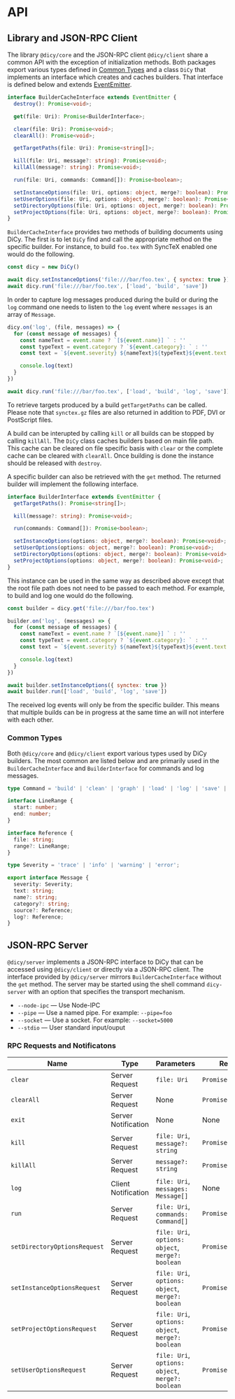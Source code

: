 # API

## Library and JSON-RPC Client

The library `@dicy/core` and the JSON-RPC client `@dicy/client` share a common
API with the exception of initialization methods. Both packages export various
types defined in [Common Types][] and a class `DiCy` that implements an
interface which creates and caches builders. That interface is defined below and
extends [EventEmitter][].

```typescript
interface BuilderCacheInterface extends EventEmitter {
  destroy(): Promise<void>;

  get(file: Uri): Promise<BuilderInterface>;

  clear(file: Uri): Promise<void>;
  clearAll(): Promise<void>;

  getTargetPaths(file: Uri): Promise<string[]>;

  kill(file: Uri, message?: string): Promise<void>;
  killAll(message?: string): Promise<void>;

  run(file: Uri, commands: Command[]): Promise<boolean>;

  setInstanceOptions(file: Uri, options: object, merge?: boolean): Promise<void>;
  setUserOptions(file: Uri, options: object, merge?: boolean): Promise<void>;
  setDirectoryOptions(file: Uri, options: object, merge?: boolean): Promise<void>;
  setProjectOptions(file: Uri, options: object, merge?: boolean): Promise<void>;
}
```

`BuilderCacheInterface` provides two methods of building documents using DiCy.
The first is to let `DiCy` find and call the appropriate method on the specific
builder. For instance, to build `foo.tex` with SyncTeX enabled one would do the
following.

```javascript
const dicy = new DiCy()

await dicy.setInstanceOptions('file:///bar/foo.tex', { synctex: true })
await dicy.run('file:///bar/foo.tex', ['load', 'build', 'save'])
```

In order to capture log messages produced during the build or during the `log`
command one needs to listen to the `log` event where `messages` is an array
of `Message`.

```javascript
dicy.on('log', (file, messages) => {
  for (const message of messages) {
    const nameText = event.name ? `[${event.name}] ` : ''
    const typeText = event.category ? `${event.category}: ` : ''
    const text = `${event.severity} ${nameText}${typeText}${event.text.replace('\n', ' ')}`

    console.log(text)
  }
})

await dicy.run('file:///bar/foo.tex', ['load', 'build', 'log', 'save'])
```

To retrieve targets produced by a build `getTargetPaths` can be called.
Please note that `synctex.gz` files are also returned in addition to PDF,
DVI or PostScript files.

A build can be interupted by calling `kill` or all builds can be stopped by
calling `killAll`. The `DiCy` class caches builders based on main file path.
This cache can be cleared on file specific basis with `clear` or the complete
cache can be cleared with `clearAll`. Once building is done the instance should
be released with `destroy`.

A specific builder can also be retrieved with the `get` method. The returned
builder will implement the following interface.

```typescript
interface BuilderInterface extends EventEmitter {
  getTargetPaths(): Promise<string[]>;

  kill(message?: string): Promise<void>;

  run(commands: Command[]): Promise<boolean>;

  setInstanceOptions(options: object, merge?: boolean): Promise<void>;
  setUserOptions(options: object, merge?: boolean): Promise<void>;
  setDirectoryOptions(options: object, merge?: boolean): Promise<void>;
  setProjectOptions(options: object, merge?: boolean): Promise<void>;
}
```

This instance can be used in the same way as described above except that the
root file path does not need to be passed to each method. For example, to build
and log one would do the following.

```javascript
const builder = dicy.get('file:///bar/foo.tex')

builder.on('log', (messages) => {
  for (const message of messages) {
    const nameText = event.name ? `[${event.name}] ` : ''
    const typeText = event.category ? `${event.category}: ` : ''
    const text = `${event.severity} ${nameText}${typeText}${event.text.replace('\n', ' ')}`

    console.log(text)
  }
})

await builder.setInstanceOptions({ synctex: true })
await builder.run(['load', 'build', 'log', 'save'])
```

The received log events will only be from the specific builder. This means that
multiple builds can be in progress at the same time an will not interfere with
each other.

### Common Types

Both `@dicy/core` and `@dicy/client` export various types used by DiCy builders.
The most common are listed below and are primarily used in the
`BuilderCacheInterface` and `BuilderInterface` for commands and log messages.

```typescript
type Command = 'build' | 'clean' | 'graph' | 'load' | 'log' | 'save' | 'scrub';

interface LineRange {
  start: number;
  end: number;
}

interface Reference {
  file: string;
  range?: LineRange;
}

type Severity = 'trace' | 'info' | 'warning' | 'error';

export interface Message {
  severity: Severity;
  text: string;
  name?: string;
  category?: string;
  source?: Reference;
  log?: Reference;
}
```

## JSON-RPC Server

`@dicy/server` implements a JSON-RPC interface to DiCy that can be accessed
using `@dicy/client` or directly via a JSON-RPC client. The interface provided
by `@dicy/server` mirrors `BuilderCacheInterface` without the `get` method. The
server may be started using the shell command `dicy-server` with an option that
specifies the transport mechanism.

-   `--node-ipc` — Use Node-IPC
-   `--pipe` — Use a named pipe. For example: `--pipe=foo`
-   `--socket` — Use a socket. For example: `--socket=5000`
-   `--stdio` — User standard input/ouput

### RPC Requests and Notificatons

| Name                         | Type                | Parameters                                        | Return             |
| ---------------------------- | ------------------- | ------------------------------------------------- | ------------------ |
| `clear`                      | Server Request      | `file: Uri`                                       | `Promise<void>`    |
| `clearAll`                   | Server Request      | None                                              | `Promise<void>`    |
| `exit`                       | Server Notification | None                                              | None               |
| `kill`                       | Server Request      | `file: Uri`, `message?: string`                   | `Promise<void>`    |
| `killAll`                    | Server Request      | `message?: string`                                | `Promise<void>`    |
| `log`                        | Client Notification | `file: Uri`, `messages: Message[]`                | None               |
| `run`                        | Server Request      | `file: Uri`, `commands: Command[]`                | `Promise<boolean>` |
| `setDirectoryOptionsRequest` | Server Request      | `file: Uri`, `options: object`, `merge?: boolean` | `Promise<boolean>` |
| `setInstanceOptionsRequest`  | Server Request      | `file: Uri`, `options: object`, `merge?: boolean` | `Promise<boolean>` |
| `setProjectOptionsRequest`   | Server Request      | `file: Uri`, `options: object`, `merge?: boolean` | `Promise<boolean>` |
| `setUserOptionsRequest`      | Server Request      | `file: Uri`, `options: object`, `merge?: boolean` | `Promise<boolean>` |

[common types]: #common-types

[eventemitter]: https://nodejs.org/api/events.html#events_class_eventemitter
